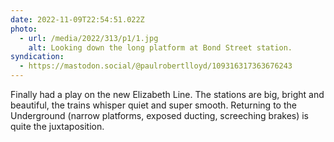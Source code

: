 ```yaml
---
date: 2022-11-09T22:54:51.022Z
photo:
  - url: /media/2022/313/p1/1.jpg
    alt: Looking down the long platform at Bond Street station.
syndication:
  - https://mastodon.social/@paulrobertlloyd/109316317363676243
---
```


Finally had a play on the new Elizabeth Line. The stations are big, bright and beautiful, the trains whisper quiet and super smooth. Returning to the Underground (narrow platforms, exposed ducting, screeching brakes) is quite the juxtaposition.

